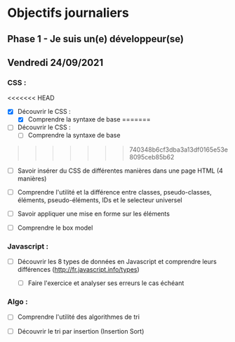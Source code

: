 # Objectifs journaliers

## Phase 1 - Je suis un(e) développeur(se)


## Vendredi 24/09/2021


### CSS :

<<<<<<< HEAD
* [X] Découvrir le CSS :
  * [X] Comprendre la syntaxe de base
=======
* [ ] Découvrir le CSS :
  * [ ] Comprendre la syntaxe de base
>>>>>>> 740348b6cf3dba3a13df0165e53e8095ceb85b62
  * [ ] Savoir insérer du CSS de différentes manières dans une page HTML (4 manières)
  * [ ] Comprendre l'utilité et la différence entre classes, pseudo-classes, éléments, pseudo-éléments,  IDs et le selecteur universel
  * [ ] Savoir appliquer une mise en forme sur les éléments 
  * [ ] Comprendre le box model


### Javascript :

  * [ ] Découvrir les 8 types de données en Javascript et comprendre leurs différences (http://fr.javascript.info/types)
    * [ ] Faire l'exercice et analyser ses erreurs le cas échéant


### Algo : 

  * [ ] Comprendre l'utilité des algorithmes de tri
  * [ ] Découvrir le tri par insertion (Insertion Sort)



